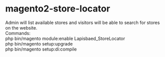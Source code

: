 # magento2-store-locator
Admin will list available stores and visitors will be able to search for stores on the website.<br>
Commands: <br>
php bin/magento module:enable Lapisbaed_StoreLocator<br>
php bin/magento setup:upgrade<br>
php bin/magento setup:di:compile<br>

